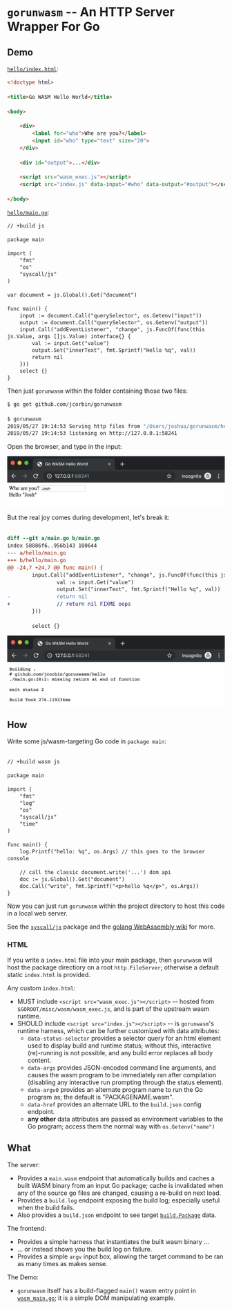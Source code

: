 # `gorunwasm` -- An HTTP Server Wrapper For Go

## Demo

[`hello/index.html`](hello/index.html):

```html
<!doctype html>

<title>Go WASM Hello World</title>

<body>

	<div>
		<label for="who">Whe are you?</label>
		<input id="who" type="text" size="20">
	</div>

	<div id="output">...</div>

	<script src="wasm_exec.js"></script>
	<script src="index.js" data-input="#who" data-output="#output"></script>

</body>
```

[`hello/main.go`](hello/main.go):

```golang
// +build js

package main

import (
	"fmt"
	"os"
	"syscall/js"
)

var document = js.Global().Get("document")

func main() {
	input := document.Call("querySelector", os.Getenv("input"))
	output := document.Call("querySelector", os.Getenv("output"))
	input.Call("addEventListener", "change", js.FuncOf(func(this js.Value, args []js.Value) interface{} {
		val := input.Get("value")
		output.Set("innerText", fmt.Sprintf("Hello %q", val))
		return nil
	}))
	select {}
}
```

Then just `gorunwasm` within the folder containing those two files:

```bash
$ go get github.com/jcorbin/gorunwasm

$ gorunwasm
2019/05/27 19:14:53 Serving http files from "/Users/joshua/gorunwasm/hello"
2019/05/27 19:14:53 listening on http://127.0.0.1:58241
```

Open the browser, and type in the input:

![Hello go wasm browser](hello.png)

But the real joy comes during development, let's break it:

```diff

diff --git a/main.go b/main.go
index 58886f6..956b143 100644
--- a/hello/main.go
+++ b/hello/main.go
@@ -24,7 +24,7 @@ func main() {
        input.Call("addEventListener", "change", js.FuncOf(func(this js.Value, args []js.Value) interf
                val := input.Get("value")
                output.Set("innerText", fmt.Sprintf("Hello %q", val))
-               return nil
+               // return nil FIXME oops
        }))

        select {}
```

![Now refresh, and see the build error](broke.png)

## How

Write some js/wasm-targeting Go code in `package main`:

```golang

// +build wasm js

package main

import (
	"fmt"
	"log"
	"os"
	"syscall/js"
	"time"
)

func main() {
	log.Printf("hello: %q", os.Args) // this goes to the browser console

	// call the classic document.write('...') dom api
	doc := js.Global().Get("document")
	doc.Call("write", fmt.Sprintf("<p>hello %q</p>", os.Args))
}
```

Now you can just run `gorunwasm` within the project directory to host this code
in a local web server.

See the [`syscall/js`][syscall_js] package and the [golang WebAssembly
wiki][golang_wasm_wiki] for more.

### HTML

If you write a `index.html` file into your main package, then `gorunwasm` will
host the package directiory on a root `http.FileServer`; otherwise a default
static `index.html` is provided.

Any custom `index.html`:
- MUST include `<script src="wasm_exec.js"></script>` -- hosted from
  `$GOROOT/misc/wasm/wasm_exec.js`, and is part of the upstream wasm
  runtime.
- SHOULD include `<script src="index.js"></script>` -- is `gorunwasm`'s runtime
  harness, which can be further customized with data attributes:
  - `data-status-selector` provides a selector query for an html element used
    to display build and runtime status; without this, interactive (re)-running
    is not possible, and any build error replaces all body content.
  - `data-args` provides JSON-encoded command line arguments, and causes the
    wasm program to be immediately ran after compilation (disabling any
    interactive run prompting through the status element).
  - `data-argv0` provides an alternate program name to run the Go program as;
    the default is "PACKAGENAME.wasm".
  - `data-href` provides an alternate URL to the `build.json` config endpoint.
  - **any other** data attributes are passed as environment variables to the Go
    program; access them the normal way with `os.Getenv("name")`

## What

The server:

- Provides a `main.wasm` endpoint that automatically builds and caches a built
  WASM binary from an input Go package; cache is invalidated when any of the
  source go files are changed, causing a re-build on next load.
- Provides a `build.log` endpoint exposing the build log; especially useful
  when the build fails.
- Also provides a `build.json` endpoint to see target
  [`build.Package`][golang_build_package] data.

The frontend:

- Provides a simple harness that instantiates the built wasm binary ...
- ... or instead shows you the build log on failure.
- Provides a simple `argv` input box, allowing the target command to be ran as
  many times as makes sense.

The Demo:

- `gorunwasm` itself has a build-flagged `main()` wasm entry point in
  [`wasm_main.go`](wasm_main.go); it is a simple DOM manipulating example.

[golang_build_package]: https://golang.org/pkg/go/build/#Package
[golang_wasm_wiki]: https://github.com/golang/go/wiki/WebAssembly
[syscall_js]: https://golang.org/pkg/syscall/js/
